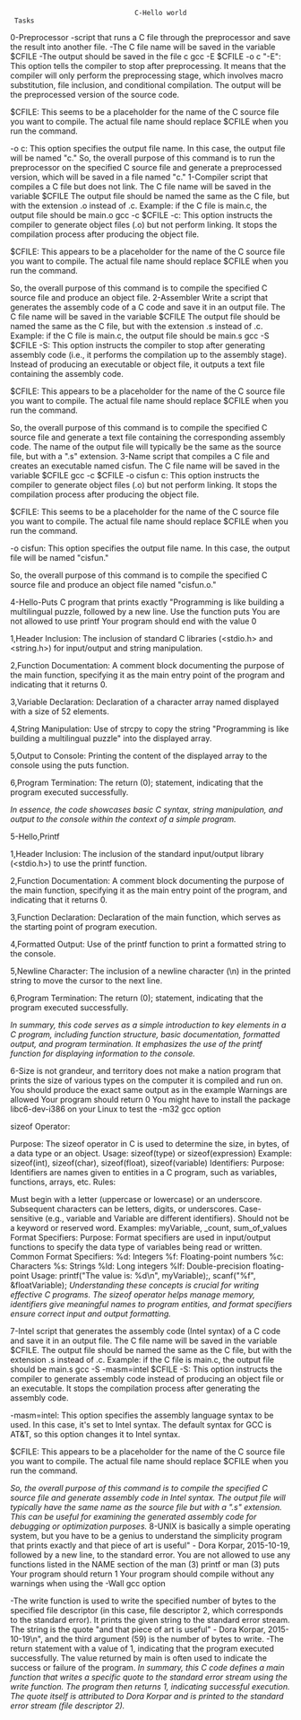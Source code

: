                                    C-Hello world
     Tasks
 0-Preprocessor
-script that runs a C file through the preprocessor and save the result into another file.
       -The C file name will be saved in the variable $CFILE
       -The output should be saved in the file c
                           gcc -E $CFILE -o c 
"-E": This option tells the compiler to stop after preprocessing. It means that the compiler will only perform the preprocessing stage, which involves macro substitution, file inclusion, and conditional compilation. The output will be the preprocessed version of the source code.

$CFILE: This seems to be a placeholder for the name of the C source file you want to compile. The actual file name should replace $CFILE when you run the command.

-o c: This option specifies the output file name. In this case, the output file will be named "c."
   So, the overall purpose of this command is to run the preprocessor on the specified C source file and generate a preprocessed version, which will be saved in a file named "c."
 1-Compiler
    script that compiles a C file but does not link.
    The C file name will be saved in the variable $CFILE
    The output file should be named the same as the C file, but with the extension .o instead of .c.
    Example: if the C file is main.c, the output file should be main.o
                           gcc -c $CFILE
-c: This option instructs the compiler to generate object files (.o) but not perform linking. It stops the compilation process after producing the object file.

$CFILE: This appears to be a placeholder for the name of the C source file you want to compile. The actual file name should replace $CFILE when you run the command.

So, the overall purpose of this command is to compile the specified C source file and produce an object file.
 2-Assembler
    Write a script that generates the assembly code of a C code and save it in an output file.
    The C file name will be saved in the variable $CFILE
    The output file should be named the same as the C file, but with the extension .s instead of .c.
    Example: if the C file is main.c, the output file should be main.s
                           gcc -S $CFILE
-S: This option instructs the compiler to stop after generating assembly code (i.e., it performs the compilation up to the assembly stage). Instead of producing an executable or object file, it outputs a text file containing the assembly code.

$CFILE: This appears to be a placeholder for the name of the C source file you want to compile. The actual file name should replace $CFILE when you run the command.

So, the overall purpose of this command is to compile the specified C source file and generate a text file containing the corresponding assembly code. The name of the output file will typically be the same as the source file, but with a ".s" extension.
 3-Name
     script that compiles a C file and creates an executable named cisfun.
     The C file name will be saved in the variable $CFILE
            gcc -c $CFILE -o cisfun
c: This option instructs the compiler to generate object files (.o) but not perform linking. It stops the compilation process after producing the object file.

$CFILE: This seems to be a placeholder for the name of the C source file you want to compile. The actual file name should replace $CFILE when you run the command.

-o cisfun: This option specifies the output file name. In this case, the output file will be named "cisfun."

So, the overall purpose of this command is to compile the specified C source file and produce an object file named "cisfun.o."

 4-Hello-Puts
     C program that prints exactly "Programming is like building a multilingual puzzle, followed by a new line.
     Use the function puts
     You are not allowed to use printf
     Your program should end with the value 0
     
1,Header Inclusion:
The inclusion of standard C libraries (<stdio.h> and <string.h>) for input/output and string manipulation.

2,Function Documentation:
A comment block documenting the purpose of the main function, specifying it as the main entry point of the program and indicating that it returns 0.

3,Variable Declaration:
Declaration of a character array named displayed with a size of 52 elements.

4,String Manipulation:
Use of strcpy to copy the string "Programming is like building a multilingual puzzle" into the displayed array.

5,Output to Console:
Printing the content of the displayed array to the console using the puts function.

6,Program Termination:
The return (0); statement, indicating that the program executed successfully.

*In essence, the code showcases basic C syntax, string manipulation, and output to the console within the context of a simple program.* 
 
 5-Hello,Printf

1,Header Inclusion:
The inclusion of the standard input/output library (<stdio.h>) to use the printf function.

2,Function Documentation:
A comment block documenting the purpose of the main function, specifying it as the main entry point of the program, and indicating that it returns 0.

3,Function Declaration:
Declaration of the main function, which serves as the starting point of program execution.

4,Formatted Output:
Use of the printf function to print a formatted string to the console.

5,Newline Character:
The inclusion of a newline character (\n) in the printed string to move the cursor to the next line.

6,Program Termination:
The return (0); statement, indicating that the program executed successfully.

*In summary, this code serves as a simple introduction to key elements in a C program, including function structure, basic documentation, formatted output, and program termination. It emphasizes the use of the printf function for displaying information to the console.*
 
 6-Size is not grandeur, and territory does not make a nation
    program that prints the size of various types on the computer it is compiled and run on.
    You should produce the exact same output as in the example
    Warnings are allowed
    Your program should return 0
    You might have to install the package libc6-dev-i386 on your Linux to test the -m32 gcc option

sizeof Operator:

Purpose: The sizeof operator in C is used to determine the size, in bytes, of a data type or an object.
Usage: sizeof(type) or sizeof(expression)
Example: sizeof(int), sizeof(char), sizeof(float), sizeof(variable)
Identifiers:
Purpose: Identifiers are names given to entities in a C program, such as variables, functions, arrays, etc.
Rules:

Must begin with a letter (uppercase or lowercase) or an underscore.
Subsequent characters can be letters, digits, or underscores.
Case-sensitive (e.g., variable and Variable are different identifiers).
Should not be a keyword or reserved word.
Examples: myVariable, _count, sum_of_values
Format Specifiers:
Purpose: Format specifiers are used in input/output functions to specify the data type of variables being read or written.
Common Format Specifiers:
%d: Integers
%f: Floating-point numbers
%c: Characters
%s: Strings
%ld: Long integers
%lf: Double-precision floating-point
Usage: printf("The value is: %d\n", myVariable);, scanf("%f", &floatVariable);
*Understanding these concepts is crucial for writing effective C programs. The sizeof operator helps manage memory, identifiers give meaningful names to program entities, and format specifiers ensure correct input and output formatting.*

 7-Intel
   script that generates the assembly code (Intel syntax) of a C code and save it in an output file.
   The C file name will be saved in the variable $CFILE.
   The output file should be named the same as the C file, but with the extension .s instead of .c.
   Example: if the C file is main.c, the output file should be main.s
                         gcc -S -masm=intel $CFILE
-S: This option instructs the compiler to generate assembly code instead of producing an object file or an executable. It stops the compilation process after generating the assembly code.

-masm=intel: This option specifies the assembly language syntax to be used. In this case, it's set to Intel syntax. The default syntax for GCC is AT&T, so this option changes it to Intel syntax.

$CFILE: This appears to be a placeholder for the name of the C source file you want to compile. The actual file name should replace $CFILE when you run the command.

*So, the overall purpose of this command is to compile the specified C source file and generate assembly code in Intel syntax. The output file will typically have the same name as the source file but with a ".s" extension. This can be useful for examining the generated assembly code for debugging or optimization purposes.*  8-UNIX is basically a simple operating system, but you have to be a genius to understand the simplicity
      program that prints exactly and that piece of art is useful" - Dora Korpar, 2015-10-19, followed by a new line, to the standard error.
     You are not allowed to use any functions listed in the NAME section of the man (3) printf or man (3) puts
     Your program should return 1
     Your program should compile without any warnings when using the -Wall gcc option

-The write function is used to write the specified number of bytes to the specified file descriptor (in this case, file descriptor 2, which corresponds to the standard error). It prints the given string to the standard error stream. The string is the quote "and that piece of art is useful" - Dora Korpar, 2015-10-19\n", and the third argument (59) is the number of bytes to write.
-The return statement with a value of 1, indicating that the program executed successfully. The value returned by main is often used to indicate the success or failure of the program.
*In summary, this C code defines a main function that writes a specific quote to the standard error stream using the write function. The program then returns 1, indicating successful execution. The quote itself is attributed to Dora Korpar and is printed to the standard error stream (file descriptor 2).*
